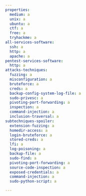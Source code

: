 ```yaml
---
properties:
  medium: a
  unix: a
  ubuntu: a
  ctf: a
  free: a
  tryhackme: a
all-services-software:
  ssh: a
  http: a
  apache: a
pentest-services-software:
  http: a
attacks-techniques:
  fuzzing: a
  misconfiguration: a
  bruteforce: a
  creds: a
  backup-config-system-log-file: a
  sudo-privesc: a
  pivoting-port-forwarding: a
  inspection: a
  command-injection: a
  inclusion-traversal: a
subtechniques-spoiler:
  extension-fuzzing: a
  homedir-access: a
  login-bruteforce: a
  stored-creds: a
  lfi: a
  log-poisoning: a
  backup-file: a
  sudo-find: a
  pivoting-port-forwarding: a
  source-code-inspection: a
  exposed-credentials: a
  command-injection: a
  sudo-python-script: a

---
```


